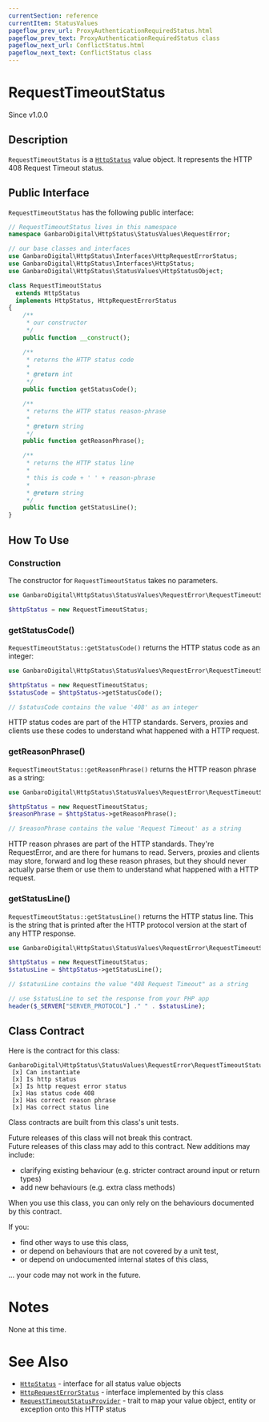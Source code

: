 ```yaml
---
currentSection: reference
currentItem: StatusValues
pageflow_prev_url: ProxyAuthenticationRequiredStatus.html
pageflow_prev_text: ProxyAuthenticationRequiredStatus class
pageflow_next_url: ConflictStatus.html
pageflow_next_text: ConflictStatus class
---
```


# RequestTimeoutStatus

<div class="callout info">
Since v1.0.0
</div>

## Description

`RequestTimeoutStatus` is a [`HttpStatus`](../Interfaces/HttpStatus.html) value object. It represents the HTTP 408 Request Timeout status.

## Public Interface

`RequestTimeoutStatus` has the following public interface:

```php
// RequestTimeoutStatus lives in this namespace
namespace GanbaroDigital\HttpStatus\StatusValues\RequestError;

// our base classes and interfaces
use GanbaroDigital\HttpStatus\Interfaces\HttpRequestErrorStatus;
use GanbaroDigital\HttpStatus\Interfaces\HttpStatus;
use GanbaroDigital\HttpStatus\StatusValues\HttpStatusObject;

class RequestTimeoutStatus
  extends HttpStatus
  implements HttpStatus, HttpRequestErrorStatus
{
    /**
     * our constructor
     */
    public function __construct();

    /**
     * returns the HTTP status code
     *
     * @return int
     */
    public function getStatusCode();

    /**
     * returns the HTTP status reason-phrase
     *
     * @return string
     */
    public function getReasonPhrase();

    /**
     * returns the HTTP status line
     *
     * this is code + ' ' + reason-phrase
     *
     * @return string
     */
    public function getStatusLine();
}
```

## How To Use

### Construction

The constructor for `RequestTimeoutStatus` takes no parameters.

```php
use GanbaroDigital\HttpStatus\StatusValues\RequestError\RequestTimeoutStatus;

$httpStatus = new RequestTimeoutStatus;
```

### getStatusCode()

`RequestTimeoutStatus::getStatusCode()` returns the HTTP status code as an integer:

```php
use GanbaroDigital\HttpStatus\StatusValues\RequestError\RequestTimeoutStatus;

$httpStatus = new RequestTimeoutStatus;
$statusCode = $httpStatus->getStatusCode();

// $statusCode contains the value '408' as an integer
```

HTTP status codes are part of the HTTP standards. Servers, proxies and clients use these codes to understand what happened with a HTTP request.

### getReasonPhrase()

`RequestTimeoutStatus::getReasonPhrase()` returns the HTTP reason phrase as a string:

```php
use GanbaroDigital\HttpStatus\StatusValues\RequestError\RequestTimeoutStatus;

$httpStatus = new RequestTimeoutStatus;
$reasonPhrase = $httpStatus->getReasonPhrase();

// $reasonPhrase contains the value 'Request Timeout' as a string
```

HTTP reason phrases are part of the HTTP standards. They're RequestError, and are there for humans to read. Servers, proxies and clients may store, forward and log these reason phrases, but they should never actually parse them or use them to understand what happened with a HTTP request.

### getStatusLine()

`RequestTimeoutStatus::getStatusLine()` returns the HTTP status line. This is the string that is printed after the HTTP protocol version at the start of any HTTP response.

```php
use GanbaroDigital\HttpStatus\StatusValues\RequestError\RequestTimeoutStatus;

$httpStatus = new RequestTimeoutStatus;
$statusLine = $httpStatus->getStatusLine();

// $statusLine contains the value "408 Request Timeout" as a string

// use $statusLine to set the response from your PHP app
header($_SERVER["SERVER_PROTOCOL"] ." " . $statusLine);
```

## Class Contract

Here is the contract for this class:

    GanbaroDigital\HttpStatus\StatusValues\RequestError\RequestTimeoutStatus
     [x] Can instantiate
     [x] Is http status
     [x] Is http request error status
     [x] Has status code 408
     [x] Has correct reason phrase
     [x] Has correct status line

Class contracts are built from this class's unit tests.

<div class="callout success">
Future releases of this class will not break this contract.
</div>

<div class="callout info" markdown="1">
Future releases of this class may add to this contract. New additions may include:

* clarifying existing behaviour (e.g. stricter contract around input or return types)
* add new behaviours (e.g. extra class methods)
</div>

<div class="callout warning" markdown="1">
When you use this class, you can only rely on the behaviours documented by this contract.

If you:

* find other ways to use this class,
* or depend on behaviours that are not covered by a unit test,
* or depend on undocumented internal states of this class,

... your code may not work in the future.
</div>

# Notes

None at this time.

# See Also

* [`HttpStatus`](../Interfaces/HttpStatus.html) - interface for all status value objects
* [`HttpRequestErrorStatus`](../Interfaces/HttpRequestErrorStatus.html) - interface implemented by this class
* [`RequestTimeoutStatusProvider`](../StatusProviders/RequestTimeoutStatusProvider.html) - trait to map your value object, entity or exception onto this HTTP status
